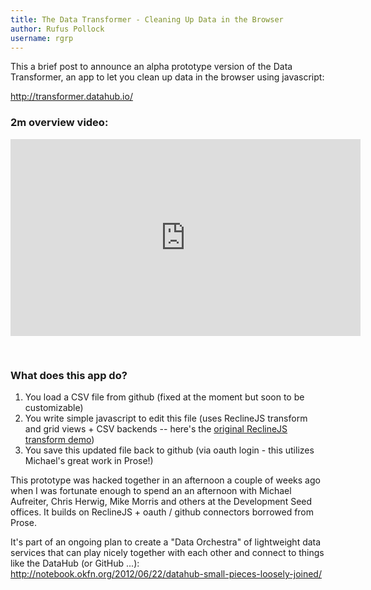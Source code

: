 ```yaml
---
title: The Data Transformer - Cleaning Up Data in the Browser
author: Rufus Pollock
username: rgrp
---
```


This a brief post to announce an alpha prototype version of the Data Transformer, an app to let you clean up data in the browser using javascript:

<http://transformer.datahub.io/>

### 2m overview video:

<iframe width="560" height="315" src="http://www.youtube.com/embed/zM1USNaEcVQ" frameborder="0" allowfullscreen="1" style="margin-bottom: 30px;">&nbsp;</iframe>

### What does this app do?

1. You load a CSV file from github (fixed at the moment but soon to be customizable)
2. You write simple javascript to edit this file (uses ReclineJS transform and grid views + CSV backends -- here's the [original ReclineJS transform demo](http://reclinejs.com/demos/multiview/?currentView=transform))
3. You save this updated file back to github (via oauth login - this utilizes Michael's great work in Prose!)

This prototype was hacked together in an afternoon a couple of weeks ago when I was fortunate enough to spend an an afternoon with Michael Aufreiter, Chris Herwig, Mike Morris and others at the Development Seed offices. It builds on ReclineJS + oauth / github connectors borrowed from Prose.

It's part of an ongoing plan to create a "Data Orchestra" of lightweight data services that can play nicely together with each
other and connect to things like the DataHub (or GitHub ...): <http://notebook.okfn.org/2012/06/22/datahub-small-pieces-loosely-joined/>

